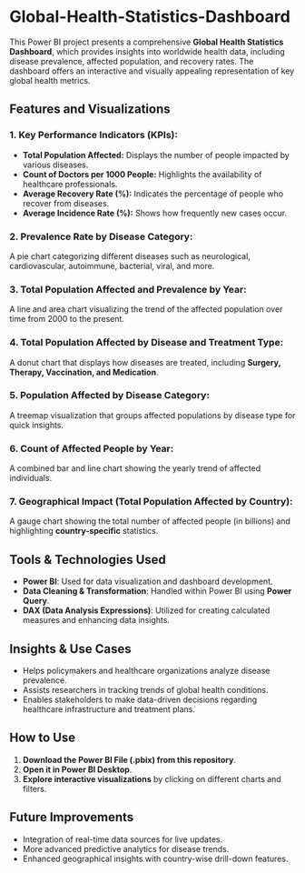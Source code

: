 # Global-Health-Statistics-Dashboard

This Power BI project presents a comprehensive **Global Health Statistics Dashboard**, which provides insights into worldwide health data, including disease prevalence, affected population, and recovery rates. The dashboard offers an interactive and visually appealing representation of key global health metrics.
## Features and Visualizations

### 1. Key Performance Indicators (KPIs):
- **Total Population Affected:** Displays the number of people impacted by various diseases.
- **Count of Doctors per 1000 People:** Highlights the availability of healthcare professionals.
- **Average Recovery Rate (%):** Indicates the percentage of people who recover from diseases.
- **Average Incidence Rate (%):** Shows how frequently new cases occur.

### 2. Prevalence Rate by Disease Category:
A pie chart categorizing different diseases such as neurological, cardiovascular, autoimmune, bacterial, viral, and more.

### 3. Total Population Affected and Prevalence by Year:
A line and area chart visualizing the trend of the affected population over time from 2000 to the present.

### 4. Total Population Affected by Disease and Treatment Type:
A donut chart that displays how diseases are treated, including **Surgery, Therapy, Vaccination, and Medication**.

### 5. Population Affected by Disease Category:
A treemap visualization that groups affected populations by disease type for quick insights.

### 6. Count of Affected People by Year:
A combined bar and line chart showing the yearly trend of affected individuals.

### 7. Geographical Impact (Total Population Affected by Country):
A gauge chart showing the total number of affected people (in billions) and highlighting **country-specific** statistics.

## Tools & Technologies Used
- **Power BI**: Used for data visualization and dashboard development.
- **Data Cleaning & Transformation**: Handled within Power BI using **Power Query**.
- **DAX (Data Analysis Expressions)**: Utilized for creating calculated measures and enhancing data insights.

## Insights & Use Cases
- Helps policymakers and healthcare organizations analyze disease prevalence.
- Assists researchers in tracking trends of global health conditions.
- Enables stakeholders to make data-driven decisions regarding healthcare infrastructure and treatment plans.

## How to Use
1. **Download the Power BI File (.pbix) from this repository**.
2. **Open it in Power BI Desktop**.
3. **Explore interactive visualizations** by clicking on different charts and filters.

## Future Improvements
- Integration of real-time data sources for live updates.
- More advanced predictive analytics for disease trends.
- Enhanced geographical insights with country-wise drill-down features.

